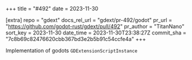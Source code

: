 +++
title = "#492"
date = 2023-11-30

[extra]
repo = "gdext"
docs_rel_url = "gdext/pr-492/godot"
pr_url = "https://github.com/godot-rust/gdext/pull/492"
pr_author = "TitanNano"
sort_key = 2023-11-30
date_time = 2023-11-30T23:38:27Z
commit_sha = "7c8b69c82476620cbb367bd3e2b5b91c54ccfe4a"
+++

Implementation of godots `GDExtensionScriptInstance`
